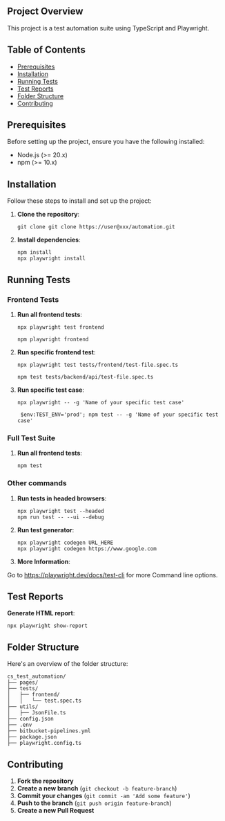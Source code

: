 ## Project Overview
This project is a test automation suite using TypeScript and Playwright.

## Table of Contents

- [Prerequisites](#prerequisites)
- [Installation](#installation)
- [Running Tests](#running-tests)
- [Test Reports](#tests-reports)
- [Folder Structure](#folder-structure)
- [Contributing](#contributing)

## Prerequisites

Before setting up the project, ensure you have the following installed:

- Node.js (>= 20.x)
- npm (>= 10.x)

## Installation

Follow these steps to install and set up the project:

1. **Clone the repository**:
   ```
   git clone git clone https://user@xxx/automation.git
   ```

2. **Install dependencies**:
   ```
   npm install
   npx playwright install
   ```
## Running Tests

### Frontend Tests

1. **Run all frontend tests**:
   ```
   npx playwright test frontend
   ```
   ```
   npm playwright frontend
   ```

2. **Run specific frontend test**:
   ```
   npx playwright test tests/frontend/test-file.spec.ts
   ```
   ```
   npm test tests/backend/api/test-file.spec.ts
   ```
3. **Run specific test case**:
   ```
   npx playwright -- -g 'Name of your specific test case'
   ```
   ```
    $env:TEST_ENV='prod'; npm test -- -g 'Name of your specific test case'
   ```

### Full Test Suite

1. **Run all frontend tests**:
   ```
   npm test
   ```

### Other commands

1. **Run tests in headed browsers**:
   ```
   npx playwright test --headed
   npm run test -- --ui --debug
   ```
2. **Run test generator**:
   ```
   npx playwright codegen URL_HERE
   npx playwright codegen https://www.google.com
   ```
3. **More Information**:

Go to https://playwright.dev/docs/test-cli for more Command line options.

## Test Reports

**Generate HTML report**:
   ```
   npx playwright show-report
   ```


## Folder Structure

Here's an overview of the folder structure:

```
cs_test_automation/
├── pages/
├── tests/
│   ├── frontend/
│   │   └── test.spec.ts
├── utils/
│   ├── JsonFile.ts
├── config.json
├── .env
├── bitbucket-pipelines.yml
├── package.json
├── playwright.config.ts
```

## Contributing

1. **Fork the repository**
2. **Create a new branch** (`git checkout -b feature-branch`)
3. **Commit your changes** (`git commit -am 'Add some feature'`)
4. **Push to the branch** (`git push origin feature-branch`)
5. **Create a new Pull Request**
